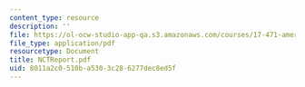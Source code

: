 ```yaml
---
content_type: resource
description: ''
file: https://ol-ocw-studio-app-qa.s3.amazonaws.com/courses/17-471-american-national-security-policy-fall-2002/8011a2c0510ba5303c286277dec8ed5f_NCTReport.pdf
file_type: application/pdf
resourcetype: Document
title: NCTReport.pdf
uid: 8011a2c0-510b-a530-3c28-6277dec8ed5f
---
```

